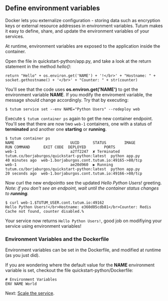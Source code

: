 ## Define environment variables

Docker lets you externalize configuration - storing data such as encryption keys or external resource addresses in environment variables. Tutum makes it easy to define, share, and update the environment variables of your services.

At runtime, environment variables are exposed to the application inside the container.

Open the file in quickstart-python/app.py, and take a look at the return statement in the method *hello()*:

```
return "Hello" + os.environ.get('NAME') + '!</br>' + "Hostname: " + socket.gethostname() + '</br>' + "Counter: " + str(counter)
```

You'll see that the code uses **os.environ.get('NAME')** to get the environment variable **NAME**. If you modify the enviroment variable, the message should change accordingly. Try that by executing:

```
$ tutum service set --env NAME="Python Users" --redeploy web
```

Execute `$ tutum container ps` again to get the new container endpoint. You'll see that there are now two `web-1` containers, one with a status of **terminated** and another one **starting** or **running**.

```
$ tutum container ps
NAME                         UUID      STATUS        IMAGE                                          RUN COMMAND      EXIT CODE  DEPLOYED        PORTS
web-1                        a2ff2247  ✘ Terminated  tutum.co/borjaburgos/quickstart-python:latest  python app.py               40 minutes ago  web-1.borjaburgos.cont.tutum.io:49165->80/tcp
web-1                        ae20d960  ▶ Running     tutum.co/borjaburgos/quickstart-python:latest  python app.py               20 seconds ago  web-1.borjaburgos.cont.tutum.io:49166->80/tcp
```
Now curl the new endpointto see the updated *Hello Python Users!* greeting. *Note: if you don't see an endpoint, wait until the container status changes to **running**.*

```
$ curl web-1.$TUTUM_USER.cont.tutum.io:49162
Hello Python Users!</br>Hostname: e360d05cdb81</br>Counter: Redis Cache not found, counter disabled.%
```

Your service now returns `Hello Python Users!`, good job on modifiying your service using environment variables!

### Environment Variables and the Dockerfile

Environment variables can be set in the Dockerfile, and modified at runtime (as you just did). 

If you are wondering where the default value for the **NAME** environment variable is set, checkout the file quickstart-python/Dockerfile:

```
# Environment Variables
ENV NAME World
```

Next: [Scale the service](https://tutum.freshdesk.com/support/solutions/articles/5000539706).